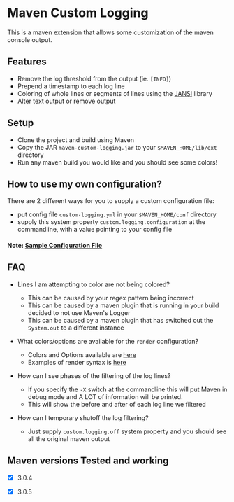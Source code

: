 # Maven Custom Logging

This is a maven extension that allows some customization of the maven console output.

## Features
- Remove the log threshold from the output (ie. `[INFO]`)
- Prepend a timestamp to each log line
- Coloring of whole lines or segments of lines using the [JANSI](https://github.com/fusesource/jansi) library
- Alter text output or remove output

## Setup
- Clone the project and build using Maven
- Copy the JAR `maven-custom-logging.jar` to your `$MAVEN_HOME/lib/ext` directory
- Run any maven build you would like and you should see some colors!

## How to use my own configuration?
There are 2 different ways for you to supply a custom configuration file:
- put config file `custom-logging.yml` in your `$MAVEN_HOME/conf` directory
- supply this system property `custom.logging.configuration` at the commandline, with a value pointing to your config file

#### Note: [Sample Configuration File][1]

## FAQ
- Lines I am attempting to color are not being colored?
  - This can be caused by your regex pattern being incorrect
  - This can be caused by a maven plugin that is running in your build decided to not use Maven's Logger
  - This can be caused by a maven plugin that has switched out the `System.out` to a different instance

- What colors/options are available for the `render` configuration?
  - Colors and Options available are [here][2]
  - Examples of render syntax is [here][3]

- How can I see phases of the filtering of the log lines?
  - If you specify the `-X` switch at the commandline this will put Maven in debug mode and A LOT of information will be printed.
  - This will show the before and after of each log line we filtered

- How can I temporary shutoff the log filtering?
  - Just supply `custom.logging.off` system property and you should see all the original maven output

## Maven versions Tested and working
  - [x] 3.0.4
  - [x] 3.0.5




  [1]: https://github.com/born2snipe/maven-custom-logging/blob/master/src/main/resources/config/default.yml "sample"
  [2]: https://github.com/fusesource/jansi/blob/master/jansi/src/main/java/org/fusesource/jansi/AnsiRenderer.java#L127 "colors"
  [3]: https://github.com/fusesource/jansi/blob/master/jansi/src/test/java/org/fusesource/jansi/AnsiRendererTest.java "syntax"
